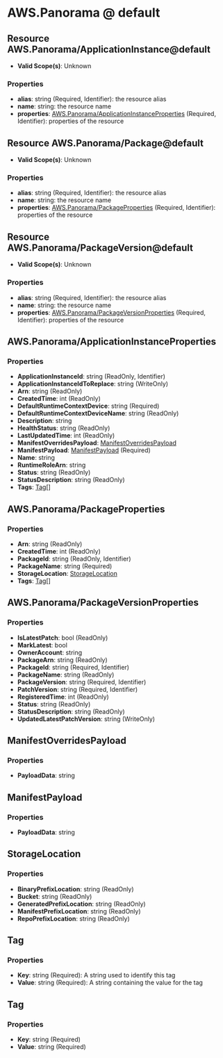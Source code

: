 # AWS.Panorama @ default

## Resource AWS.Panorama/ApplicationInstance@default
* **Valid Scope(s)**: Unknown
### Properties
* **alias**: string (Required, Identifier): the resource alias
* **name**: string: the resource name
* **properties**: [AWS.Panorama/ApplicationInstanceProperties](#awspanoramaapplicationinstanceproperties) (Required, Identifier): properties of the resource

## Resource AWS.Panorama/Package@default
* **Valid Scope(s)**: Unknown
### Properties
* **alias**: string (Required, Identifier): the resource alias
* **name**: string: the resource name
* **properties**: [AWS.Panorama/PackageProperties](#awspanoramapackageproperties) (Required, Identifier): properties of the resource

## Resource AWS.Panorama/PackageVersion@default
* **Valid Scope(s)**: Unknown
### Properties
* **alias**: string (Required, Identifier): the resource alias
* **name**: string: the resource name
* **properties**: [AWS.Panorama/PackageVersionProperties](#awspanoramapackageversionproperties) (Required, Identifier): properties of the resource

## AWS.Panorama/ApplicationInstanceProperties
### Properties
* **ApplicationInstanceId**: string (ReadOnly, Identifier)
* **ApplicationInstanceIdToReplace**: string (WriteOnly)
* **Arn**: string (ReadOnly)
* **CreatedTime**: int (ReadOnly)
* **DefaultRuntimeContextDevice**: string (Required)
* **DefaultRuntimeContextDeviceName**: string (ReadOnly)
* **Description**: string
* **HealthStatus**: string (ReadOnly)
* **LastUpdatedTime**: int (ReadOnly)
* **ManifestOverridesPayload**: [ManifestOverridesPayload](#manifestoverridespayload)
* **ManifestPayload**: [ManifestPayload](#manifestpayload) (Required)
* **Name**: string
* **RuntimeRoleArn**: string
* **Status**: string (ReadOnly)
* **StatusDescription**: string (ReadOnly)
* **Tags**: [Tag](#tag)[]

## AWS.Panorama/PackageProperties
### Properties
* **Arn**: string (ReadOnly)
* **CreatedTime**: int (ReadOnly)
* **PackageId**: string (ReadOnly, Identifier)
* **PackageName**: string (Required)
* **StorageLocation**: [StorageLocation](#storagelocation)
* **Tags**: [Tag](#tag)[]

## AWS.Panorama/PackageVersionProperties
### Properties
* **IsLatestPatch**: bool (ReadOnly)
* **MarkLatest**: bool
* **OwnerAccount**: string
* **PackageArn**: string (ReadOnly)
* **PackageId**: string (Required, Identifier)
* **PackageName**: string (ReadOnly)
* **PackageVersion**: string (Required, Identifier)
* **PatchVersion**: string (Required, Identifier)
* **RegisteredTime**: int (ReadOnly)
* **Status**: string (ReadOnly)
* **StatusDescription**: string (ReadOnly)
* **UpdatedLatestPatchVersion**: string (WriteOnly)

## ManifestOverridesPayload
### Properties
* **PayloadData**: string

## ManifestPayload
### Properties
* **PayloadData**: string

## StorageLocation
### Properties
* **BinaryPrefixLocation**: string (ReadOnly)
* **Bucket**: string (ReadOnly)
* **GeneratedPrefixLocation**: string (ReadOnly)
* **ManifestPrefixLocation**: string (ReadOnly)
* **RepoPrefixLocation**: string (ReadOnly)

## Tag
### Properties
* **Key**: string (Required): A string used to identify this tag
* **Value**: string (Required): A string containing the value for the tag

## Tag
### Properties
* **Key**: string (Required)
* **Value**: string (Required)

